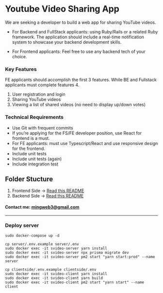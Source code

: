 # Youtube Video Sharing App

We are seeking a developer to build a web app for sharing YouTube videos.

- For Backend and FullStack applicants: using Ruby/Rails or a related Ruby framework. The application should include a real-time notification system to showcase your backend development skills.

- For Frontend applicants: Feel free to use any backend tech of your choice.

### Key Features

FE applicants should accomplish the first 3 features. While BE and Fullstack applicants must complete features 4.

1. User registration and login
2. Sharing YouTube videos
3. Viewing a list of shared videos (no need to display up/down votes)

### Technical Requirements

- Use Git with frequent commits
- If you’re applying for the FS/FE developer position, use React for frontend is a must.
- For FE applicants: must use Typescript/React and use responsive design for the frontend.
- Include unit tests
- Include unit tests (again)
- Include integration test

## Folder Stucture 

1. Frontend Side -> [Read this README](https://github.com/mingweb3/share_video/blob/master/clientside/README.md)
2. Backend Side -> [Read this README](https://github.com/mingweb3/share_video/blob/master/server/README.md)


#### Contact me: mingweb3@gmail.com


-----------------------------------------------
### Deploy server

	sudo docker-compose up -d

	cp server/.env.example server/.env
	sudo docker exec -it svideo-server yarn install
	sudo docker exec -it svideo-server npx prisma migrate dev
	sudo docker exec -it svideo-server pm2 start "yarn start:prod" --name server

	cp clientside/.env.example clientside/.env
	sudo docker exec -it svideo-client yarn install
	sudo docker exec -it svideo-client yarn build
	sudo docker exec -it svideo-client pm2 start "yarn start" --name client